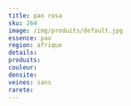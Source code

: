 ```yaml
---
title: pao rosa
sku: 264
image: /img/produits/default.jpg
essence: pao
region: afrique
details: 
produits:
couleur: 
densite: 
veines: sans
rarete: 
---
```

